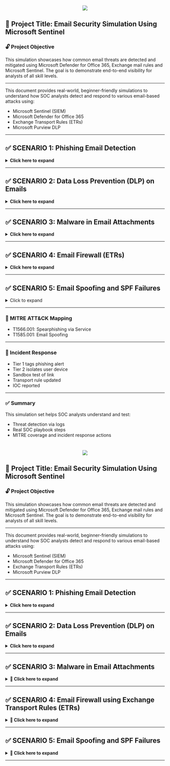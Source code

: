 <h1 align="center">
    <img src="https://readme-typing-svg.herokuapp.com/?font=Righteous&size=35&color=4257f5&center=true&vCenter=true&width=500&height=70&duration=2000&lines=E/Email+Security+Simulation+Project;" />
</h1>

## 🔐 Project Title: Email Security Simulation Using Microsoft Sentinel

### 🔓 Project Objective
This simulation showcases how common email threats are detected and mitigated using Microsoft Defender for Office 365, Exchange mail rules and Microsoft Sentinel. The goal is to demonstrate end-to-end visibility for analysts of all skill levels.

---

This document provides real-world, beginner-friendly simulations to understand how SOC analysts detect and respond to various email-based attacks using:
- Microsoft Sentinel (SIEM)
- Microsoft Defender for Office 365
- Exchange Transport Rules (ETRs)
- Microsoft Purview DLP

---

## ✅ SCENARIO 1: Phishing Email Detection
<details>
<summary><strong> Click here to expand </summary></strong>

### 📖 Real-World Context:
A finance employee receives a phishing email mimicking their payroll system. It urges them to click a malicious link.

### 📧 Sample Email:
From: hr-support@payroll-verify-alert.com  
To: finance_dept@company.com  
Subject: Urgent: Action Required to Release Salary  
Body: Click [http://payroll-verify-alert.com/login](#) to update your info.

### ❌ Red Flags:
- External spoofed domain
- Urgency (salary delay)
- Fake link

### 🧪 Analyst Action:
1. Create file `phishing_alert.log`
```
Timestamp | AlertType | Subject | Recipient | SenderFromAddress | ThreatType
2025-06-15 11:14:33 | ALERT | Urgent: Action Required to Release Salary | finance_dept@company.com | hr-support@payroll-verify-alert.com | URL Phishing
```

2. Upload to VM: `C:\SecurityLogs\phishing_alert.log`  
3. Create DCR using Sentinel > Data Connectors > Custom Logs  
4. Log Table: `PhishingLog_CL`

### 🧠 KQL Detection:
```kql
PhishingLog_CL
| where AlertType == "ALERT"
| where Subject has_any("Urgent", "Action", "Suspension")
| extend DomainCheck = iif(SenderFromAddress endswith "@company.com", "Trusted", "Suspicious")
| project TimeGenerated=Timestamp, Recipient, SenderFromAddress, Subject, DomainCheck, ThreatType
```

### 🎯 MITRE ATT&CK Mapping:
- T1566.001: Spearphishing via Service
- T1585.001: Email Spoofing

### 🔐 Prevention:
- Enable Safe Links (Defender)
- Anti-phishing policies (VIP impersonation)
- SPF, DKIM, DMARC setup

</details>

---


## ✅ SCENARIO 2: Data Loss Prevention (DLP) on Emails
<details><strong><summary>Click here to expand </strong></summary>

### 📖 Context:
An employee sends SSNs and credit cards to a third-party vendor.

### 🧪 Log Sample:
```
Timestamp | Sender | Recipient | AttachmentName | DataTypeDetected | PolicyViolated
2025-06-16 09:12:45 | maria.lopez@company.com | external_vendor@partners.com | client_records.xlsx | SSN, Credit Card Number | External Email with PII
```

### 🧠 KQL Detection:
```kql
DLPLog_CL
| where DataTypeDetected has_any ("SSN", "Credit Card")
| where Recipient !endswith "@company.com"
| project Timestamp, Sender, Recipient, DataTypeDetected, PolicyViolated
```

### 🎯 MITRE Mapping:
- T1041: Exfiltration Over C2
- T1537: Cloud Transfer

### 🛡️ Prevention:
- Purview DLP rules
- Auto-labeling in Office apps
- Train employees

</details>

---

## ✅ SCENARIO 3: Malware in Email Attachments
<details><strong><summary>Click here to expand </strong></summary>

### 📖 Context:
An email with `.docm` attachment carries a macro-based downloader.

### 🧪 Log Sample:
```
Timestamp | Sender | Recipient | AttachmentName | FileType | ThreatDetected | ActionTaken
2025-06-16 10:10:12 | billing@invoiceportal.net | danielle.watson@company.com | Invoice.docm | macro-enabled | TrojanDownloader | Quarantined
```

### 🧠 KQL Detection:
```kql
MalwareEmailLog_CL
| where ThreatDetected != "Clean"
| where FileType in ("macro-enabled", ".exe", ".scr")
| project Timestamp, Sender, Recipient, AttachmentName, ThreatDetected
```

### 🎯 MITRE Mapping:
- T1204.002: User Execution via Malicious File

### 🛡️ Prevention:
- Safe Attachments (Defender)
- Block .exe/.js/.docm
- Disable macros

</details>

---

## ✅ SCENARIO 4: Email Firewall (ETRs)

<details><strong><summary>Click here to expand </strong></summary>

### 📖 Context:
Block domains like `.ru`, spam with .exe attachments.

### 🧪 Log Sample:
```
Timestamp | Sender | Recipient | Subject | Attachment | RuleMatched | ActionTaken
2025-06-17 10:23:11 | promotions@freelottery.ru | emma@company.com | You’ve Won | gift.exe | Block Executables | Quarantined
```

### 🧠 KQL Detection:
```kql
FirewallEmailLog_CL
| where ActionTaken in ("Rejected", "Quarantined")
| project Timestamp, Sender, Subject, Attachment, RuleMatched
```

### 🛡️ Prevention:
- Exchange Transport Rules (ETRs)
- Block by filetype/sender/domain
- Regex keyword matches

</details>

---

## ✅ SCENARIO 5: Email Spoofing and SPF Failures
<details><summary>Click to expand</summary>

### 📖 Context:
A spoofed exec email fails SPF and is flagged.

### 🧪 Log Sample:
```
Timestamp | Sender | Recipient | Subject | SPFResult | DMARCResult | DKIMResult
2025-06-18 09:45:23 | ceo@company-hr.com | tom@company.com | Important: Download Payroll | Fail | None | None
```

### 🧠 KQL Detection:
```kql
EmailHeaderLog_CL
| where SPFResult == "Fail"
| where DMARCResult == "None" or DKIMResult == "None"
| project Timestamp, Sender, Recipient, Subject, SPFResult, DKIMResult, DMARCResult
```
---

### 📊 Dummy Detection Table

| Timestamp           | AlertType | Subject                             | Recipient               | SenderFromAddress                   | ThreatType     |
|---------------------|-----------|--------------------------------------|--------------------------|--------------------------------------|----------------|
| 2025-06-15 11:14:33 | ALERT     | Urgent: Action Required to Release Salary | finance_dept@company.com | hr-support@payroll-verify-alert.com | URL Phishing   |
| 2025-06-15 11:16:12 | ALERT     | Your Action Needed Today             | kate.james@company.com   | helpdesk@secure-hr.net              | URL Phishing   |

---

### 🛡️ Prevention:
- Add SPF DNS record with valid senders
- Enable DKIM key signing
- SPF, DKIM, DMARC setup policy to quarantine/reject
- Anti-phishing policies

</details>

---

### 🧠 MITRE ATT&CK Mapping

- T1566.001: Spearphishing via Service
- T1585.001: Email Spoofing

---

### 🧯 Incident Response

- Tier 1 tags phishing alert
- Tier 2 isolates user device
- Sandbox test of link
- Transport rule updated
- IOC reported

</details>

---

### ✅ Summary

This simulation set helps SOC analysts understand and test:
- Threat detection via logs
- Real SOC playbook steps
- MITRE coverage and incident response actions













<h1 align="center">
    <img src="https://readme-typing-svg.herokuapp.com/?font=Righteous&size=35&color=4257f5&center=true&vCenter=true&width=500&height=70&duration=2000&lines=E/Email+Security+Simulation+Project;" />
</h1>

## 🔐 Project Title: Email Security Simulation Using Microsoft Sentinel

### 🔓 Project Objective
This simulation showcases how common email threats are detected and mitigated using Microsoft Defender for Office 365, Exchange mail rules and Microsoft Sentinel. The goal is to demonstrate end-to-end visibility for analysts of all skill levels.

---

This document provides real-world, beginner-friendly simulations to understand how SOC analysts detect and respond to various email-based attacks using:
- Microsoft Sentinel (SIEM)
- Microsoft Defender for Office 365
- Exchange Transport Rules (ETRs)
- Microsoft Purview DLP

---

## ✅ SCENARIO 1: Phishing Email Detection
<details>
<summary><strong> Click here to expand </summary></strong>

### 📖 Real-World Context:
A finance employee at a mid-sized company receives an email that appears to be from the payroll department. The email urges the recipient to click a link to avoid salary delays.
This is a classic phishing attempt aiming to steal login credentials or deliver malware.

### 📧 Sample Email:
From: hr-support@payroll-verify-alert.com
To: finance_dept@company.com
Subject: Urgent: Action Required to Release Salary
Body:

Your payroll verification is pending. Click the link to avoid salary delay:
http://payroll-verify-alert.com/login

### ❌ Red Flags:
- External spoofed domain
- Urgency (salary delay)
- Fake link
- Urgent language: “Action Required”
- External spoofed domain
- Misleading hyperlink
- Impersonation of internal dept.

### 🧪 Analyst Action:
1. Create file `phishing_alert.log`
```
Timestamp | AlertType | Subject | Recipient | SenderFromAddress | ThreatType
2025-06-15 11:14:33 | ALERT | Urgent: Action Required to Release Salary | finance_dept@company.com | hr-support@payroll-verify-alert.com | URL Phishing
```

2. Upload to VM: `C:\SecurityLogs\phishing_alert.log`  
3. Create DCR using Sentinel > Data Connectors > Custom Logs  
4. Log Table: `PhishingLog_CL`

### 🧠 KQL Detection:
```kusto
PhishingLog_CL
| where AlertType == "ALERT"
| where Subject has_any("Urgent", "Action", "Suspension")
| extend DomainCheck = iif(SenderFromAddress endswith "@company.com", "Trusted", "Suspicious")
| project TimeGenerated=Timestamp, Recipient, SenderFromAddress, Subject, DomainCheck, ThreatType
```


### 🧪 Dummy Logs (PhishingLog_CL)

| Timestamp           | AlertType | Subject                             | Recipient               | SenderFromAddress                   | ThreatType     |
|---------------------|-----------|--------------------------------------|--------------------------|--------------------------------------|----------------|
| 2025-06-15 11:14:33 | ALERT     | Urgent: Action Required to Release Salary | finance_dept@company.com | hr-support@payroll-verify-alert.com | URL Phishing   |



### 🎯 MITRE ATT&CK Mapping
- [T1566.001 - Spearphishing via Service](https://attack.mitre.org/techniques/T1566/001/)
- [T1585.001 - Spoofing Email Accounts](https://attack.mitre.org/techniques/T1585/001/)

### 🧠 Alerting Process
Analyst receives alert inside Sentinel → Investigates message → Confirms spoofed sender

### 🔐 Prevention:
- Enable Safe Links (Defender)
- Anti-phishing policies (VIP impersonation)
- SPF, DKIM, DMARC setup
- Safe Links
- Anti-Phishing Policy
- SPF, DKIM, DMARC

</details>

---


## ✅ SCENARIO 2: Data Loss Prevention (DLP) on Emails
<details>
<summary><strong> Click here to expand </summary></strong>

### 📖 Real-World Context:
An employee from the finance department attempts to send a spreadsheet containing Social Security Numbers (SSNs) and credit card details to an external vendor via email. This violates company policies on sharing Personally Identifiable Information (PII) outside the organization.

### 📧 Sample Email:
Sender: maria.lopez@company.com
Recipient: external_vendor@partners.com
Attachment: client_records.xlsx
Data Types: SSN, Credit Card Number
Violation: External email with PII

### ❌ Red Flags:
- 
- 
### 🧪 Analyst Action:
1. Create file `dlp_alert.log`

```
Timestamp | Sender | Recipient | AttachmentName | DataTypeDetected | PolicyViolated  
2025-06-16 09:12:45 | maria.lopez@company.com | external_vendor@partners.com | client_records.xlsx | SSN, Credit Card Number | External Email with PII 
```


```
Timestamp | Sender | Recipient | AttachmentName | FileType | ThreatDetected | ActionTaken  
2025-06-16 10:10:12 | billing@invoiceportal.net | danielle.watson@company.com | Invoice.docm | macro-enabled | TrojanDownloader | Quarantined  
```

2. Upload to VM: `C:\SecurityLogs\dlp_alert.log`
3. Create DCR using Sentinel > Data Connectors > Custom Logs  
4. Log Table: `DLPLog_CL`
5. Path: C:\SecurityLogs\dlp_alert.log


### 🧠 KQL Detection(DLPLog_CL):
```kusto
DLPLog_CL
| where DataTypeDetected has_any ("SSN", "Credit Card")  // Look for PII keywords
| where Recipient !endswith "@company.com"               // Only flag external sending
| project Timestamp, Sender, Recipient, DataTypeDetected, PolicyViolated
```


### 🧪 Dummy Logs (DLPLog_CL)

| Timestamp           | Sender | Recipient                             | AttachmentName               | DataTypeDetected                   | PolicyViolated     |
|---------------------|-----------|--------------------------------------|--------------------------|--------------------------------------|----------------|
| 2025-06-15 11:14:33 | maria.lopez@company.com     | external_vendor@partners.com | client_records.xlsx | SSN | URL Phishing   |Credit Card


### 🎯 MITRE ATT&CK Mapping
- T1041 – Exfiltration Over Command and Control Channel
- T1537 – Transfer Data to Cloud Account

### 🧠 What Analysts See After Alert
Alert shows in Microsoft Sentinel DLP dashboard

### Analyst checks:
- Sender and recipient domain
- Content type (SSN, card info)
- Any existing override or justification from the user
- Coordinates with compliance/GRC teams if it's a confirmed policy violation

### 🧠 Alerting Process
- Sentinel Incident Notification
- Microsoft Purview DLP policy alerts
- Email/Teams notifications if enabled

### 🔐 Prevention:
- ✅ Microsoft Purview DLP Rules: Block or warn when PII is detected
- ✅ Auto-labeling in Office Apps: Applies sensitivity labels to content
- ✅ Train Employees: Conduct security awareness to reduce accidental data sharing
- ✅ Quarantine or Policy Tips: Inform user in Outlook before sending- Enable Safe Links (Defender)


</details>

---

## ✅ SCENARIO 3: Malware in Email Attachments
<details> <summary><strong>🦠 Click here to expand</strong></summary>

### 📖 Real-World Context:
A user in the finance department receives an email from an unknown invoicing domain. The message includes a .docm (macro-enabled) attachment, which contains a malicious macro that attempts to download and execute a trojan from a remote server.

### 📧 Sample Email:
From: billing@invoiceportal.net
To: danielle.watson@company.com
Subject: New Invoice for Review
Attachment: Invoice.docm

When the user opens this file and enables macros, a hidden PowerShell script executes and contacts an external command-and-control (C2) server to download a trojan payload.

### ❌ Red Flags:
- 
- 
### 🧪 Analyst Action:
1. Create file `malware_email.log`

```
Timestamp | Sender | Recipient | AttachmentName | FileType | ThreatDetected | ActionTaken  
2025-06-16 10:10:12 | billing@invoiceportal.net | danielle.watson@company.com | Invoice.docm | macro-enabled | TrojanDownloader | Quarantined  
```
2. Upload to VM: `C:\SecurityLogs\malware_email.log`
3. Create DCR using Sentinel > Data Connectors > Custom Logs  
4. Log Table: `MalwareEmailLog_CL`
5. Path: C:\SecurityLogs\malware_email.log


### 🧠 KQL Detection(MalwareEmailLog_CL):
```kusto
MalwareEmailLog_CL
| where ThreatDetected != "Clean"                                  // Only show threats
| where FileType in ("macro-enabled", ".exe", ".scr")              // Filter suspicious file types
| project Timestamp, Sender, Recipient, AttachmentName, ThreatDetected
```


### 🧪 Dummy Logs (MalwareEmailLog_CL)

| Timestamp           | Sender | Recipient                             | AttachmentName               | FileType                   | ThreatDetected    | ActionTaken |
|---------------------|-----------|--------------------------------------|--------------------------|--------------------------------------|----------------|-------------|
| 2025-06-15 11:14:33 | billing@invoiceportal.net    | danielle.watson@company.com | Invoice.docm | SSN | URL Phishing   |Credit Card  | TrojanDownloader | Quarantined  |


### 🎯 MITRE ATT&CK Mapping
- T1204.002 – User Execution: Malicious File
- T1059 – Command and Scripting Interpreter (via PowerShell)

### 🧠 What Analysts See After Alert
Alert shows in Microsoft Sentinel DLP dashboard

### 🧠 Analyst Workflow After Alert
- Detection Triggered in Sentinel
- Analyst views alert details in Incidents blade
- Confirms attachment type, sender domain reputation, quarantine status
- Cross-checks user activity logs for execution behavior

If confirmed, triggers incident response workflow

### 🛑 Notification Types:

- Microsoft Defender Alert Email
- Sentinel Incident Notification
- SIEM dashboard (Visual alert with severity level)

### 🔐 Prevention Techniques
✅ Safe Attachments (Microsoft Defender for Office 365)
✅ Block risky extensions (.docm, .exe, .js)
✅ Disable macros by default for all Office files
✅ Enable Zero-Hour Auto Purge (ZAP)
✅ Enable attachment sandboxing in email security policy


</details>

---

## ✅ SCENARIO 4: Email Firewall using Exchange Transport Rules (ETRs)
<details> <summary><strong>🛑 Click here to expand</strong></summary>

### 📖 Real-World Context:
A marketing employee receives an email from a Russian domain promoting a fake lottery win. The message contains an executable .exe file as an attachment. This could be a malware dropper intended to compromise the endpoint.

These types of spam or malware-laced emails are often blocked at the perimeter using Exchange Transport Rules (ETRs), acting like a firewall for your email flow.

### 📧 Sample Email:
From: promotions@freelottery.ru
To: emma@company.com
Subject: 🎉 You’ve Won a New Phone
Attachment: gift.exe

### ❌ Red Flags:
- Sender domain ends in .ru (known TLD abuse)
- Executable file attachment .exe
- Subject line includes clickbait or rewards
- Impersonal and generic language

### 🧪 Analyst Action:
1. Create file `email_firewall_block.log`

```
Timestamp | Sender | Recipient | Subject | Attachment | RuleMatched | ActionTaken  
2025-06-17 10:23:11 | promotions@freelottery.ru | emma@company.com | You’ve Won | gift.exe | Block Executables | Quarantined  
```
2. Upload to VM: `C:\SecurityLogs\email_firewall_block.log`
3. Create DCR using Sentinel > Data Connectors > Custom Logs  
4. Log Table: `FirewallEmailLog_CL`
5. Path: C:\SecurityLogs\email_firewall_block.log


### 🧠 KQL Detection(FirewallEmailLog_CL):
```kusto
FirewallEmailLog_CL
| where ActionTaken in ("Rejected", "Quarantined")           // Look for blocked or quarantined messages
| project Timestamp, Sender, Subject, Attachment, RuleMatched
```


### 🧪 Dummy Logs (MalwareEmailLog_CL)

| Timestamp           | Sender | Recipient                             | Attachment               | RuleMatched                   | ThreatDetected    | ActionTaken |
|---------------------|-----------|--------------------------------------|--------------------------|--------------------------------------|----------------|-------------|
| 2025-06-15 11:14:33 | promotions@freelottery.ru    | emma@company.com | You’ve Won	gift.exe |Block Executables  |  TrojanDownloader | Quarantined  |


### 🎯 MITRE ATT&CK Mapping
- T1566.002 – Phishing: Link
- T1204.001 – User Execution: Malicious Link or Attachment


### 🧠 Analyst Workflow After Alert
- Analyst sees alert triggered via SIEM or Email notification from Defender
- Opens alert → Reviews sender and file type → Confirms block/quarantine
- May cross-reference with known IOCs or sender domain reputation
- Checks if similar messages were delivered to other inboxes
- Escalates if part of campaign or triggers user awareness follow-up

### 🛑 Notification Types:

- Microsoft Defender Alert Email
- Sentinel Incident Notification
- SIEM dashboard (Visual alert with severity level)

### 🔐 Prevention Techniques
✅ Use Exchange Transport Rules (ETRs) to block messages with .exe, .js, or foreign domains
✅ Block known malicious domains or country TLDs like .ru, .cn, .tk
✅ Use Regex keyword filters for lottery, win, free, reward, etc.
✅ Enable Defender for Office 365 to inspect attachments and apply Safe Attachments
✅ Regularly audit and test ETR policies


</details>

---

## ✅ SCENARIO 5: Email Spoofing and SPF Failures
<details> <summary><strong>🚨 Click here to expand</strong></summary>

### 📖 Real-World Context:
An attacker sends a spoofed email appearing to come from the CEO of the company. The email urges the recipient to download a file related to payroll. On inspection, the email fails SPF (Sender Policy Framework) validation and has no DKIM (DomainKeys Identified Mail) or DMARC (Domain-based Message Authentication, Reporting & Conformance) signatures — clear signs of spoofing.

### 📧 Sample Email:
From: ceo@company-hr.com
To: tom@company.com
Subject: ⚠️ Important: Download Payroll Document
Body: Please download the attached payroll update immediately.

### ❌ Red Flags:
- Suspicious external domain (looks similar to official)
- SPF failed validation
- No DKIM or DMARC present
- Uses urgency tactic
- Targeting employee from finance

### 🧪 Analyst Action:
1. Create file `spoofed_email_spf_fail.log`

```
Timestamp | Sender | Recipient | Subject | SPFResult | DMARCResult | DKIMResult  
2025-06-18 09:45:23 | ceo@company-hr.com | tom@company.com | Important: Download Payroll | Fail | None | None  
```
2. Upload to VM: `C:\SecurityLogs\spoofed_email_spf_fail.log`
3. Create DCR using Sentinel > Data Connectors > Custom Logs  
4. Log Table: `EmailHeaderLog_CL`
5. Path: C:\SecurityLogs\spoofed_email_spf_fail.log


### 🧠 KQL Detection(EmailHeaderLog_CL):
```kusto
EmailHeaderLog_CL
| where SPFResult == "Fail"                             // SPF failure indicates sender not authorized
| where DMARCResult == "None" or DKIMResult == "None"   // No domain validation or email signature
| project Timestamp, Sender, Recipient, Subject, SPFResult, DKIMResult, DMARCResult
```


### 🧪 Dummy Logs (MalwareEmailLog_CL)

| Timestamp           | Sender | Recipient                             | Subject              | SPFResult                 | DMARCResult   | DKIMResult |
|---------------------|-----------|--------------------------------------|--------------------------|--------------------------------------|----------------|-------------|
| 2025-06-15 11:14:33 | ceo@company-hr.com    | tom@company.com |Important: Download Payrol | Fail |  None | None  |


### 🎯 MITRE ATT&CK Mapping
- T1566.001 – Spearphishing via Service
- T1585.001 – Spoofing Email Accounts

### 🧠 Analyst Workflow After Alert
- Alert appears in Microsoft Sentinel or Defender dashboard
- Analyst investigates header details and confirms external spoof
- Analysts may check similar sender addresses used recently
- Incident ticket is created for potential spoofing attack

### 🛑 Notification Types:

- Microsoft Defender Alert Email
- Sentinel Incident Notification
- SIEM dashboard (Visual alert with severity level)

### 🔐 Prevention Techniques
✅ SPF (Sender Policy Framework): Add DNS TXT record to specify allowed IPs/domains to send email on your behalf
✅ DKIM (DomainKeys Identified Mail): Digitally signs emails with your domain
✅ DMARC (Domain-based Message Authentication): Specifies action for failed SPF/DKIM (none, quarantine, reject)
✅ Anti-phishing policies targeting VIP name spoofing and lookalike domains
✅ Block emails failing SPF from sending to internal distribution lists


### 🧯 Incident Response Steps
- Tier 1 confirms alert from Sentinel
- Tier 2 isolates recipient’s device and blocks sender
- Header analysis is done to extract attack infrastructure
- SOC creates transport rule to quarantine similar emails
- IOC (Indicator of Compromise) added to threat intelligence feed
- Awareness email sent to finance or executive group

</details>

---
